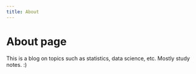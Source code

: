 ```yaml
---
title: About
---
```

# About page

This is a blog on topics such as statistics, data science, etc. Mostly study notes. :)
